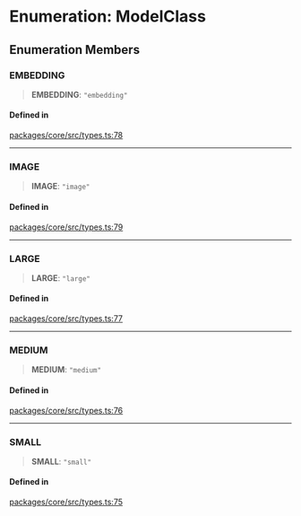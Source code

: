 # Enumeration: ModelClass

## Enumeration Members

### EMBEDDING

> **EMBEDDING**: `"embedding"`

#### Defined in

[packages/core/src/types.ts:78](https://github.com/8bitsats/eliza/blob/b6c06b96b915454d08a65f46cfdce8da763cbf85/packages/core/src/types.ts#L78)

***

### IMAGE

> **IMAGE**: `"image"`

#### Defined in

[packages/core/src/types.ts:79](https://github.com/8bitsats/eliza/blob/b6c06b96b915454d08a65f46cfdce8da763cbf85/packages/core/src/types.ts#L79)

***

### LARGE

> **LARGE**: `"large"`

#### Defined in

[packages/core/src/types.ts:77](https://github.com/8bitsats/eliza/blob/b6c06b96b915454d08a65f46cfdce8da763cbf85/packages/core/src/types.ts#L77)

***

### MEDIUM

> **MEDIUM**: `"medium"`

#### Defined in

[packages/core/src/types.ts:76](https://github.com/8bitsats/eliza/blob/b6c06b96b915454d08a65f46cfdce8da763cbf85/packages/core/src/types.ts#L76)

***

### SMALL

> **SMALL**: `"small"`

#### Defined in

[packages/core/src/types.ts:75](https://github.com/8bitsats/eliza/blob/b6c06b96b915454d08a65f46cfdce8da763cbf85/packages/core/src/types.ts#L75)
